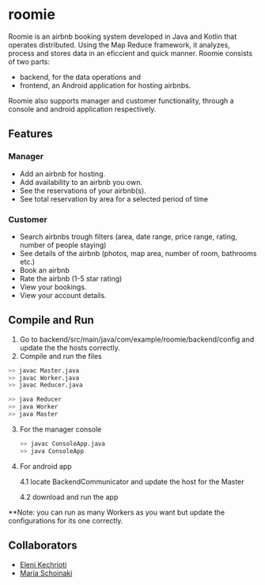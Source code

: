 # roomie

Roomie is an airbnb booking system developed in Java and Kotlin that operates distributed. 
Using the Map Reduce framework, it analyzes, process and stores data in an eficcient and quick manner.
Roomie consists of two parts: 
  * backend, for the data operations and
  * frontend, an Android application for hosting airbnbs.

Roomie also supports manager and customer functionality, through a console and android application respectively.

## Features

### Manager

 * Add an airbnb for hosting.
 * Add availability to an airbnb you own.
 * See the reservations of your airbnb(s).
 * See total reservation by area for a selected period of time

### Customer

 * Search airbnbs trough filters (area, date range, price range, rating, number of people staying)
 * See details of the airbnb (photos, map area, number of room, bathrooms etc.)
 * Book an airbnb
 * Rate the airbnb (1-5 star rating)
 * View your bookings.
 * View your account details.

## Compile and Run

 1. Go to backend/src/main/java/com/example/roomie/backend/config and update the the hosts correctly.
 2. Compile and run the files
  ```sh
  >> javac Master.java
  >> javac Worker.java
  >> javac Reducer.java
  ```

  ```sh
  >> java Reducer
  >> java Worker
  >> java Master
  ```
3. For the manager console
   ```sh
   >> javac ConsoleApp.java
   >> java ConsoleApp
   ```
4. For android app

   4.1 locate BackendCommunicator and update the host for the Master

   4.2 download and run the app

**Note: you can run as many Workers as you want but update the configurations for its one correctly.

## Collaborators

- [Eleni Kechrioti](https://github.com/EleniKechrioti)
- [Maria Schoinaki](https://github.com/MariaSchoinaki)


